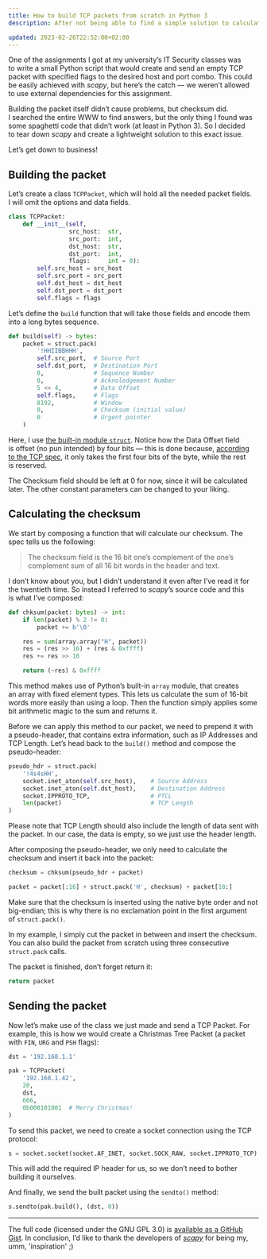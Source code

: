 ```yaml
---
title: How to build TCP packets from scratch in Python 3
description: After not being able to find a simple solution to calculate the checksum for a TCP packet in Python, I decided to write one myself (not without some help)

updated: 2023-02-26T22:52:00+02:00
---
```


One of the assignments I got at my university’s IT Security classes was to write a small Python script that would create and send an empty TCP packet with specified flags to the desired host and port combo. This could be easily achieved with *scapy*, but here’s the catch — we weren’t allowed to use external dependencies for this assignment.

Building the packet itself didn’t cause problems, but checksum did. I searched the entire WWW to find answers, but the only thing I found was some spaghetti code that didn’t work (at least in Python 3). So I decided to tear down *scapy* and create a lightweight solution to this exact issue.

Let’s get down to business!


## Building the packet

Let’s create a class `TCPPacket`, which will hold all the needed packet fields. I will omit the options and data fields.

```py
class TCPPacket:
    def __init__(self,
                 src_host:  str,
                 src_port:  int,
                 dst_host:  str,
                 dst_port:  int,
                 flags:     int = 0):
        self.src_host = src_host
        self.src_port = src_port
        self.dst_host = dst_host
        self.dst_port = dst_port
        self.flags = flags
```

Let’s define the `build` function that will take those fields and encode them into a long bytes sequence.

```py
def build(self) -> bytes:
    packet = struct.pack(
        '!HHIIBBHHH',
        self.src_port,  # Source Port
        self.dst_port,  # Destination Port
        0,              # Sequence Number
        0,              # Acknoledgement Number
        5 << 4,         # Data Offset
        self.flags,     # Flags
        8192,           # Window
        0,              # Checksum (initial value)
        0               # Urgent pointer
    )
```

Here, I use [the built-in module `struct`](https://docs.python.org/3/library/struct.html). Notice how the Data Offset field is offset (no pun intended) by four bits — this is done because, [according to the TCP spec](https://www.rfc-editor.org/rfc/rfc793#section-3.1), it only takes the first four bits of the byte, while the rest is reserved.

The Checksum field should be left at 0 for now, since it will be calculated later. The other constant parameters can be changed to your liking.

## Calculating the checksum

We start by composing a function that will calculate our checksum. The spec tells us the following:

> The checksum field is the 16 bit one’s complement of the one’s complement sum of all 16 bit words in the header and text.

I don’t know about you, but I didn’t understand it even after I’ve read it for the twentieth time. So instead I referred to _scapy_’s source code and this is what I’ve composed:

```py
def chksum(packet: bytes) -> int:
    if len(packet) % 2 != 0:
        packet += b'\0'

    res = sum(array.array("H", packet))
    res = (res >> 16) + (res & 0xffff)
    res += res >> 16

    return (~res) & 0xffff
```

This method makes use of Python’s built-in `array` module, that creates an array with fixed element types. This lets us calculate the sum of 16-bit words more easily than using a loop. Then the function simply applies some bit arithmetic magic to the sum and returns it.

Before we can apply this method to our packet, we need to prepend it with a pseudo-header, that contains extra information, such as IP Addresses and TCP Length. Let’s head back to the `build()` method and compose the pseudo-header:

```py
pseudo_hdr = struct.pack(
    '!4s4sHH',
    socket.inet_aton(self.src_host),    # Source Address
    socket.inet_aton(self.dst_host),    # Destination Address
    socket.IPPROTO_TCP,                 # PTCL
    len(packet)                         # TCP Length
)
```

Please note that TCP Length should also include the length of data sent with the packet. In our case, the data is empty, so we just use the header length.

After composing the pseudo-header, we only need to calculate the checksum and insert it back into the packet:

```py
checksum = chksum(pseudo_hdr + packet)

packet = packet[:16] + struct.pack('H', checksum) + packet[18:]
```

Make sure that the checksum is inserted using the native byte order and not big-endian; this is why there is no exclamation point in the first argument of `struct.pack()`.

In my example, I simply cut the packet in between and insert the checksum. You can also build the packet from scratch using three consecutive `struct.pack` calls.

The packet is finished, don’t forget return it:

```py
return packet
```

## Sending the packet

Now let’s make use of the class we just made and send a TCP Packet. For example, this is how we would create a Christmas Tree Packet (a packet with `FIN`, `URG` and `PSH` flags):

```py
dst = '192.168.1.1'

pak = TCPPacket(
    '192.168.1.42',
    20,
    dst,
    666,
    0b000101001  # Merry Christmas!
)
```

To send this packet, we need to create a socket connection using the TCP protocol:

```py
s = socket.socket(socket.AF_INET, socket.SOCK_RAW, socket.IPPROTO_TCP)
```

This will add the required IP header for us, so we don’t need to bother building it ourselves.

And finally, we send the built packet using the `sendto()` method:

```py
s.sendto(pak.build(), (dst, 0))
```

---

The full code (licensed under the GNU GPL 3.0) is [available as a GitHub Gist](https://gist.github.com/kytta/b06520e3cb458ac7264cab1c51fa33d6). In conclusion, I’d like to thank the developers of [_scapy_](https://scapy.net/) for being my, umm, 'inspiration' ;)
